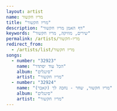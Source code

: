 ```yaml
---
layout: artist
name: מריו חקשור
title: "מריו חקשור"
description: "דף האמן מריו חקשור"
keywords: "שירים, מוזיקה, מריו חקשור"
permalink: /artists/מריו-חקשור
redirect_from:
  - /artists/list/מריו חקשור
songs:
  - number: "32923"
    name: "הכל עוד יסתדר"
    album: "סינגלים"
    artist: "מריו חקשור"
  - number: "32924"
    name: "מריו חקשור, שחר - נחכה לך (קאבר)"
    album: "סינגלים"
    artist: "מריו חקשור"
---
```

